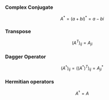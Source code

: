 ### Complex Conjugate
$$A^* = (a+bi)^* = a-bi$$
### Transpose
$$\left(A^T\right)_{ij} = A_{ji}$$
### Dagger Operator
$$\left(A^\dagger\right)_{ij} = \left((A^*)^T\right)_{ij} = A^*_{ji}$$
### Hermitian operators
$$A^\dagger=A$$

